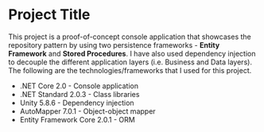 # Project Title
This project is a proof-of-concept console application that showcases the repository pattern by using two persistence frameworks - **Entity Framework** and **Stored Procedures**. I have also used dependency injection to decouple the different application layers (i.e. Business and Data layers). The following are the technologies/frameworks that I used for this project.

- .NET Core 2.0 - Console application
- .NET Standard 2.0.3 - Class libraries
- Unity 5.8.6 - Dependency injection
- AutoMapper 7.0.1 - Object-object mapper
- Entity Framework Core 2.0.1 - ORM
